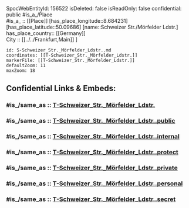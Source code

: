 ﻿---
location:
- 50.09686
- 8.684231
mapmarker: tram
mapzoom:
- 8
- 18
tags:
- geo/station/tram
type: Station
---

SpocWebEntityId: 156522
isDeleted: false
isReadOnly: false
confidential: public
#is_a_/Place  
#is_a_ :: [[Place]] 
[has_place_longitude::8.684231] 
[has_place_latitude::50.09686] 
[name::Schweizer Str./Mörfelder Ldstr.] 
has_place_country:: [[Germany]]  
City :: [[../../Frankfurt,Main]] ] 


```leaflet
id: S-Schweizer_Str._Mörfelder_Ldstr..md
coordinates: [[T-Schweizer_Str._Mörfelder_Ldstr.]] 
markerFile: [[T-Schweizer_Str._Mörfelder_Ldstr.]] 
defaultZoom: 11 
maxZoom: 18
```


## Confidential Links & Embeds: 

### #is_/same_as :: [T-Schweizer_Str._Mörfelder_Ldstr.](T-Schweizer_Str._Mörfelder_Ldstr..md) 

### #is_/same_as :: [T-Schweizer_Str._Mörfelder_Ldstr..public](/_public/Earth/Continent/Europe/Europe~Central/Germany/Germany~West/Hessen/counties~Hessen/Frankfurt~Main/Stations-FFM~T/T-Schweizer_Str._Mörfelder_Ldstr..public.md) 

### #is_/same_as :: [T-Schweizer_Str._Mörfelder_Ldstr..internal](/_internal/Earth/Continent/Europe/Europe~Central/Germany/Germany~West/Hessen/counties~Hessen/Frankfurt~Main/Stations-FFM~T/T-Schweizer_Str._Mörfelder_Ldstr..internal.md) 

### #is_/same_as :: [T-Schweizer_Str._Mörfelder_Ldstr..protect](/_protect/Earth/Continent/Europe/Europe~Central/Germany/Germany~West/Hessen/counties~Hessen/Frankfurt~Main/Stations-FFM~T/T-Schweizer_Str._Mörfelder_Ldstr..protect.md) 

### #is_/same_as :: [T-Schweizer_Str._Mörfelder_Ldstr..private](/_private/Earth/Continent/Europe/Europe~Central/Germany/Germany~West/Hessen/counties~Hessen/Frankfurt~Main/Stations-FFM~T/T-Schweizer_Str._Mörfelder_Ldstr..private.md) 

### #is_/same_as :: [T-Schweizer_Str._Mörfelder_Ldstr..personal](/_personal/Earth/Continent/Europe/Europe~Central/Germany/Germany~West/Hessen/counties~Hessen/Frankfurt~Main/Stations-FFM~T/T-Schweizer_Str._Mörfelder_Ldstr..personal.md) 

### #is_/same_as :: [T-Schweizer_Str._Mörfelder_Ldstr..secret](/_secret/Earth/Continent/Europe/Europe~Central/Germany/Germany~West/Hessen/counties~Hessen/Frankfurt~Main/Stations-FFM~T/T-Schweizer_Str._Mörfelder_Ldstr..secret.md)

